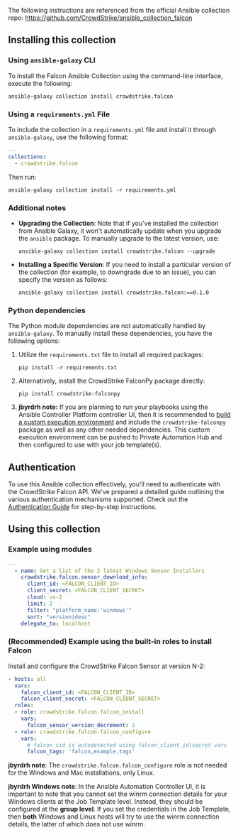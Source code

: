 The following instructions are referenced from the official Ansible collection repo: https://github.com/CrowdStrike/ansible_collection_falcon

## Installing this collection

### Using `ansible-galaxy` CLI

To install the Falcon Ansible Collection using the command-line interface, execute the following:

```terminal
ansible-galaxy collection install crowdstrike.falcon
```

### Using a `requirements.yml` File

To include the collection in a `requirements.yml` file and install it through `ansible-galaxy`, use the following format:

```yaml
---
collections:
  - crowdstrike.falcon
```

Then run:

```terminal
ansible-galaxy collection install -r requirements.yml
```

### Additional notes

- **Upgrading the Collection**: Note that if you've installed the collection from Ansible Galaxy, it won't automatically update when you upgrade the `ansible` package. To manually upgrade to the latest version, use:

    ```terminal
    ansible-galaxy collection install crowdstrike.falcon --upgrade
    ```

- **Installing a Specific Version**: If you need to install a particular version of the collection (for example, to downgrade due to an issue), you can specify the version as follows:

    ```terminal
    ansible-galaxy collection install crowdstrike.falcon:==0.1.0
    ```

### Python dependencies

The Python module dependencies are not automatically handled by `ansible-galaxy`. To manually install these dependencies, you have the following options:

1. Utilize the `requirements.txt` file to install all required packages:

    ```terminal
    pip install -r requirements.txt
    ```

2. Alternatively, install the CrowdStrike FalconPy package directly:

    ```terminal
    pip install crowdstrike-falconpy
    ```
3. **jbyrdrh note:** If you are planning to run your playbooks using the Ansible Controller Platform controller UI, then it is recommended to [build a custom execution environment](https://docs.redhat.com/en/documentation/red_hat_ansible_automation_platform/2.4/html-single/creating_and_consuming_execution_environments/index) and include the `crowdstrike-falconpy` package as well as any other needed dependencies. This custom execution environment can be pushed to Private Automation Hub and then configured to use with your job template(s).

## Authentication

To use this Ansible collection effectively, you'll need to authenticate with the CrowdStrike Falcon API. We've prepared a detailed guide
outlining the various authentication mechanisms supported. Check out the [Authentication Guide](https://github.com/CrowdStrike/ansible_collection_falcon/blob/main/docs/authentication.md) for step-by-step instructions.

## Using this collection

### Example using modules

```yaml
---
  - name: Get a list of the 2 latest Windows Sensor Installers
    crowdstrike.falcon.sensor_download_info:
      client_id: <FALCON_CLIENT_ID>
      client_secret: <FALCON_CLIENT_SECRET>
      cloud: us-2
      limit: 2
      filter: "platform_name:'windows'"
      sort: "version|desc"
    delegate_to: localhost
```

### (Recommended) Example using the built-in roles to install Falcon

Install and configure the CrowdStrike Falcon Sensor at version N-2:

```yaml
- hosts: all
  vars:
    falcon_client_id: <FALCON_CLIENT_ID>
    falcon_client_secret: <FALCON_CLIENT_SECRET>
  roles:
  - role: crowdstrike.falcon.falcon_install
    vars:
      falcon_sensor_version_decrement: 2
  - role: crowdstrike.falcon.falcon_configure
    vars:
      # falcon_cid is autodetected using falcon_client_id|secret vars
      falcon_tags: 'falcon,example,tags'
```

**jbyrdrh note**: The `crowdstrike.falcon.falcon_configure` role is not needed for the Windows and Mac installations, only Linux.

**jbyrdrh Windows note**: In the Ansible Automation Controller UI, it is important to note that you cannot set the winrm connection details for your Windows clients at the Job Template level. Instead, they should be configured at the **group level**. If you set the credentials in the Job Template, then **both** Windows and Linux hosts will try to use the winrm connection details, the latter of which does not use winrm.
